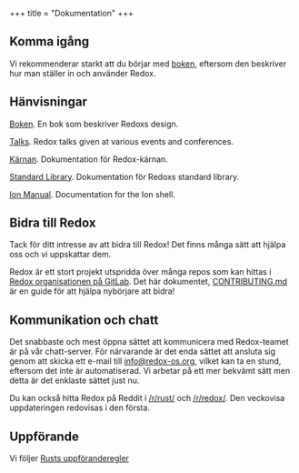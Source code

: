 +++
title = "Dokumentation"
+++

## Komma igång

Vi rekommenderar starkt att du börjar med [boken](https://doc.redox-os.org/book/), eftersom den beskriver hur man ställer in och använder Redox.

## Hänvisningar

[Boken](https://doc.redox-os.org/book/). En bok som beskriver Redoxs design.

[Talks](/talks/). Redox talks given at various events and conferences.

[Kärnan](https://doc.redox-os.org/kernel/kernel/). Dokumentation för Redox-kärnan.

[Standard Library](https://doc.redox-os.org/std/std/). Dokumentation för Redoxs standard library.

[Ion Manual](https://doc.redox-os.org/ion-manual/). Documentation for the Ion shell.

## Bidra till Redox

Tack för ditt intresse av att bidra till Redox!
Det finns många sätt att hjälpa oss och vi uppskattar dem.

Redox är ett stort projekt utspridda över många repos som kan hittas i
[Redox organisationen på GitLab](https://gitlab.redox-os.org/redox-os). Det här dokumentet,
[CONTRIBUTING.md](https://gitlab.redox-os.org/redox-os/redox/blob/master/CONTRIBUTING.md)
är en guide för att hjälpa nybörjare att bidra!

## Kommunikation och chatt

Det snabbaste och mest öppna sättet att kommunicera med Redox-teamet är på vår chatt-server. För närvarande är det enda sättet att ansluta sig genom att skicka ett e-mail till
[info@redox-os.org](mailto:info@redox-os.org), vilket kan ta en stund,
eftersom det inte är automatiserad. Vi arbetar på ett mer bekvämt sätt
men detta är det enklaste sättet just nu.

Du kan också hitta Redox på Reddit i
[/r/rust/](https://www.reddit.com/r/rust) och
[/r/redox/](https://www.reddit.com/r/redox). Den veckovisa uppdateringen redovisas i den första.

## Uppförande

Vi följer [Rusts uppföranderegler](https://www.rust-lang.org/policies/code-of-conduct)
